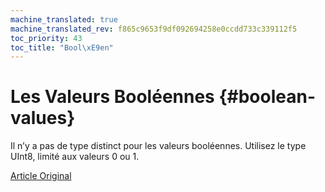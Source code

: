 ```yaml
---
machine_translated: true
machine_translated_rev: f865c9653f9df092694258e0ccdd733c339112f5
toc_priority: 43
toc_title: "Bool\xE9en"
---
```


# Les Valeurs Booléennes {#boolean-values}

Il n’y a pas de type distinct pour les valeurs booléennes. Utilisez le type UInt8, limité aux valeurs 0 ou 1.

[Article Original](https://clickhouse.tech/docs/en/data_types/boolean/) <!--hide-->
